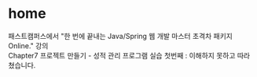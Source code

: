 # home

패스트캠퍼스에서 "한 번에 끝내는 Java/Spring 웹 개발 마스터 초격차 패키지 Online." 강의<br>
Chapter7 프로젝트 만들기 - 성적 관리 프로그램 실습 첫번째 : 이해하지 못하고 따라쳤습니다.
